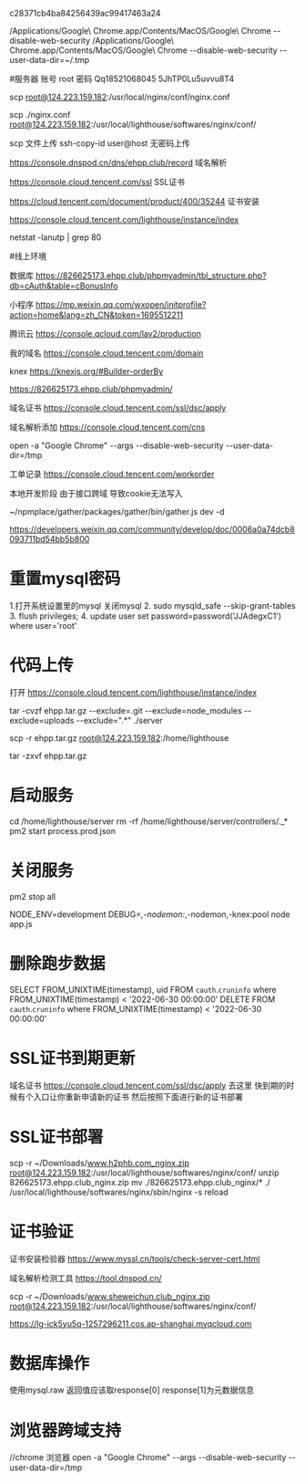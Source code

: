 
c28371cb4ba84256439ac99417463a24

/Applications/Google\ Chrome.app/Contents/MacOS/Google\ Chrome --disable-web-security
/Applications/Google\ Chrome.app/Contents/MacOS/Google\ Chrome --disable-web-security --user-data-dir=~/.tmp

#服务器
账号 root
密码 Qq18521068045
5JhTP0Lu5uvvu8T4

scp root@124.223.159.182:/usr/local/nginx/conf/nginx.conf

scp ./nginx.conf root@124.223.159.182:/usr/local/lighthouse/softwares/nginx/conf/

scp 文件上传
ssh-copy-id user@host 无密码上传

https://console.dnspod.cn/dns/ehpp.club/record 域名解析
 
https://console.cloud.tencent.com/ssl SSL证书

https://cloud.tencent.com/document/product/400/35244 证书安装

https://console.cloud.tencent.com/lighthouse/instance/index 

netstat -lanutp | grep 80




#线上环境

数据库 https://826625173.ehpp.club/phpmyadmin/tbl_structure.php?db=cAuth&table=cBonusInfo 

小程序 https://mp.weixin.qq.com/wxopen/initprofile?action=home&lang=zh_CN&token=1695512211

腾讯云 https://console.qcloud.com/lav2/production

我的域名 https://console.cloud.tencent.com/domain

knex https://knexjs.org/#Builder-orderBy

https://826625173.ehpp.club/phpmyadmin/

域名证书 https://console.cloud.tencent.com/ssl/dsc/apply

域名解析添加 https://console.cloud.tencent.com/cns

open -a "Google Chrome" --args --disable-web-security  --user-data-dir=/tmp


工单记录  https://console.cloud.tencent.com/workorder


本地开发阶段 由于接口跨域 导致cookie无法写入

~/npmplace/gather/packages/gather/bin/gather.js dev -d


https://developers.weixin.qq.com/community/develop/doc/0006a0a74dcb8093711bd54bb5b800

# 重置mysql密码

1.打开系统设置里的mysql 关闭mysql
2. sudo mysqld_safe --skip-grant-tables
3. flush privileges;
4. update user set password=password('JJAdegxC1') where user='root'

# 代码上传
打开 https://console.cloud.tencent.com/lighthouse/instance/index

tar -cvzf ehpp.tar.gz --exclude=\.git --exclude=node_modules --exclude=uploads --exclude="\.*" ./server

scp -r ehpp.tar.gz root@124.223.159.182:/home/lighthouse 

tar -zxvf ehpp.tar.gz

# 启动服务
cd /home/lighthouse/server
rm -rf /home/lighthouse/server/controllers/\._*
pm2 start process.prod.json
# 关闭服务
pm2 stop all

NODE_ENV=development DEBUG=*,-nodemon:*,-nodemon,-knex:pool node app.js


# 删除跑步数据

SELECT FROM_UNIXTIME(timestamp), uid FROM `cauth`.`cruninfo` where FROM_UNIXTIME(timestamp) < '2022-06-30 00:00:00'
DELETE FROM `cauth`.`cruninfo` where FROM_UNIXTIME(timestamp) < '2022-06-30 00:00:00'

# SSL证书到期更新
域名证书 https://console.cloud.tencent.com/ssl/dsc/apply 去这里
快到期的时候有个入口让你重新申请新的证书  然后按照下面进行新的证书部署



# SSL证书部署

scp -r ~/Downloads/www.h2phb.com_nginx.zip root@124.223.159.182:/usr/local/lighthouse/softwares/nginx/conf/
unzip 826625173.ehpp.club_nginx.zip
mv ./826625173.ehpp.club_nginx/* ./
/usr/local/lighthouse/softwares/nginx/sbin/nginx -s reload

# 证书验证
证书安装检验器 https://www.myssl.cn/tools/check-server-cert.html

域名解析检测工具 https://tool.dnspod.cn/

scp -r ~/Downloads/www.sheweichun.club_nginx.zip root@124.223.159.182:/usr/local/lighthouse/softwares/nginx/conf/



https://lg-ick5yu5q-1257296211.cos.ap-shanghai.myqcloud.com


# 数据库操作

使用mysql.raw 返回值应该取response[0] response[1]为元数据信息

# 浏览器跨域支持
//chrome 浏览器
open -a "Google Chrome" --args --disable-web-security  --user-data-dir=/tmp